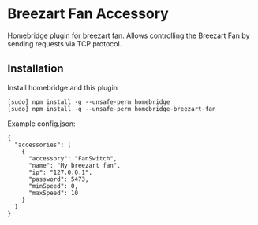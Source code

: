 # Breezart Fan Accessory

Homebridge plugin for breezart fan. Allows controlling the Breezart Fan by sending requests via TCP protocol.

## Installation

Install homebridge and this plugin

```
[sudo] npm install -g --unsafe-perm homebridge
[sudo] npm install -g --unsafe-perm homebridge-breezart-fan
```

Example config.json:

    {
      "accessories": [
        {
          "accessory": "FanSwitch",
          "name": "My breezart fan",
          "ip": "127.0.0.1",
          "password": 5473,
          "minSpeed": 0,
          "maxSpeed": 10
        }
      ]
    }
